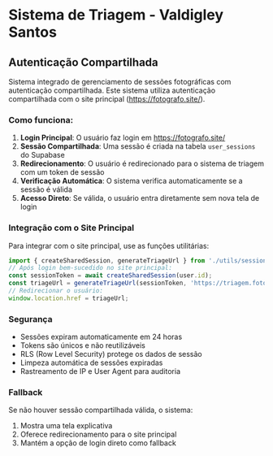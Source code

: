 # Sistema de Triagem - Valdigley Santos

## Autenticação Compartilhada
Sistema integrado de gerenciamento de sessões fotográficas com autenticação compartilhada.
Este sistema utiliza autenticação compartilhada com o site principal (https://fotografo.site/). 
### Como funciona:
1. **Login Principal**: O usuário faz login em https://fotografo.site/
2. **Sessão Compartilhada**: Uma sessão é criada na tabela `user_sessions` do Supabase
3. **Redirecionamento**: O usuário é redirecionado para o sistema de triagem com um token de sessão
4. **Verificação Automática**: O sistema verifica automaticamente se a sessão é válida
5. **Acesso Direto**: Se válida, o usuário entra diretamente sem nova tela de login
### Integração com o Site Principal
Para integrar com o site principal, use as funções utilitárias:
```javascript
import { createSharedSession, generateTriageUrl } from './utils/sessionManager';
// Após login bem-sucedido no site principal:
const sessionToken = await createSharedSession(user.id);
const triageUrl = generateTriageUrl(sessionToken, 'https://triagem.fotografo.site/');
// Redirecionar o usuário:
window.location.href = triageUrl;
```
### Segurança
- Sessões expiram automaticamente em 24 horas
- Tokens são únicos e não reutilizáveis
- RLS (Row Level Security) protege os dados de sessão
- Limpeza automática de sessões expiradas
- Rastreamento de IP e User Agent para auditoria
### Fallback
Se não houver sessão compartilhada válida, o sistema:
1. Mostra uma tela explicativa
2. Oferece redirecionamento para o site principal
3. Mantém a opção de login direto como fallback
